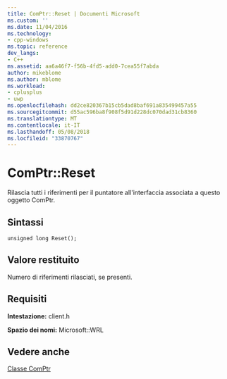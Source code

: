 ```yaml
---
title: ComPtr::Reset | Documenti Microsoft
ms.custom: ''
ms.date: 11/04/2016
ms.technology:
- cpp-windows
ms.topic: reference
dev_langs:
- C++
ms.assetid: aa6a46f7-f56b-4fd5-add0-7cea55f7abda
author: mikeblome
ms.author: mblome
ms.workload:
- cplusplus
- uwp
ms.openlocfilehash: dd2ce820367b15cb5dad8baf691a835499457a55
ms.sourcegitcommit: d55ac596ba8f908f5d91d228dc070dad31cb8360
ms.translationtype: MT
ms.contentlocale: it-IT
ms.lasthandoff: 05/08/2018
ms.locfileid: "33870767"
---
```

# <a name="comptrreset"></a>ComPtr::Reset
Rilascia tutti i riferimenti per il puntatore all'interfaccia associata a questo oggetto ComPtr.  
  
## <a name="syntax"></a>Sintassi  
  
```  
unsigned long Reset();  
```  
  
## <a name="return-value"></a>Valore restituito  
 Numero di riferimenti rilasciati, se presenti.  
  
## <a name="requirements"></a>Requisiti  
 **Intestazione:** client.h  
  
 **Spazio dei nomi:** Microsoft::WRL  
  
## <a name="see-also"></a>Vedere anche  
 [Classe ComPtr](../windows/comptr-class.md)
